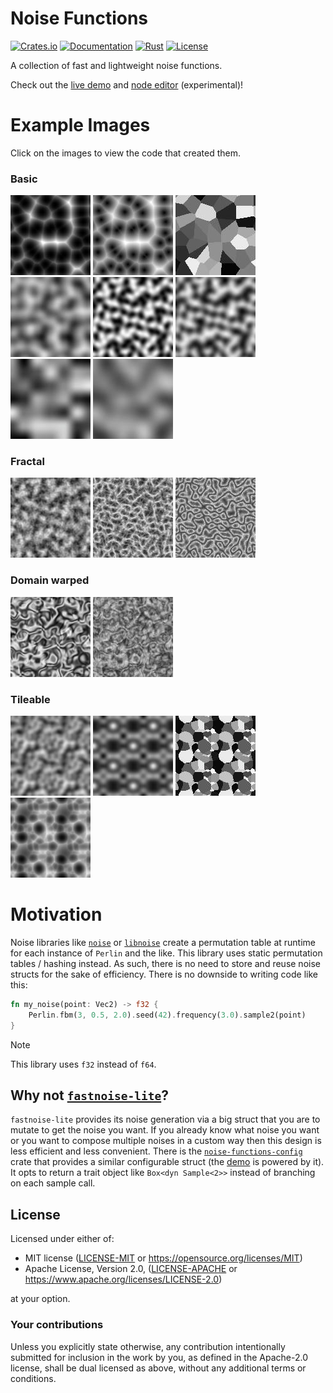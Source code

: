 # Noise Functions

[![Crates.io](https://img.shields.io/crates/v/noise-functions.svg)](https://crates.io/crates/noise-functions)
[![Documentation](https://img.shields.io/docsrs/noise-functions)](https://docs.rs/noise-functions)
[![Rust](https://img.shields.io/crates/msrv/noise-functions)](#)
[![License](https://img.shields.io/crates/l/noise_functions)](#license)

A collection of fast and lightweight noise functions.

Check out the [live demo][demo] and [node editor][playground] (experimental)!

# Example Images
Click on the images to view the code that created them.

### Basic
[![](/example-images/cell_distance_sq.jpg "Cell Distance Squared")](https://github.com/bluurryy/noise-functions/blob/014d4159f3ddfa5d9d6f03bffd17eecf40de8388/generate-example-images/src/main.rs#L36)
[![](/example-images/cell_distance.jpg "Cell Distance")](https://github.com/bluurryy/noise-functions/blob/014d4159f3ddfa5d9d6f03bffd17eecf40de8388/generate-example-images/src/main.rs#L37)
[![](/example-images/cell_value.jpg "Cell Value")](https://github.com/bluurryy/noise-functions/blob/014d4159f3ddfa5d9d6f03bffd17eecf40de8388/generate-example-images/src/main.rs#L39)
[![](/example-images/perlin.jpg "Perlin")](https://github.com/bluurryy/noise-functions/blob/014d4159f3ddfa5d9d6f03bffd17eecf40de8388/generate-example-images/src/main.rs#L40)
[![](/example-images/open_simplex_2.jpg "OpenSimplex2")](https://github.com/bluurryy/noise-functions/blob/014d4159f3ddfa5d9d6f03bffd17eecf40de8388/generate-example-images/src/main.rs#L42)
[![](/example-images/open_simplex_2s.jpg "OpenSimplex2s")](https://github.com/bluurryy/noise-functions/blob/014d4159f3ddfa5d9d6f03bffd17eecf40de8388/generate-example-images/src/main.rs#L43)
[![](/example-images/value.jpg "Value")](https://github.com/bluurryy/noise-functions/blob/014d4159f3ddfa5d9d6f03bffd17eecf40de8388/generate-example-images/src/main.rs#L44)
[![](/example-images/value_cubic.jpg "Value Cubic")](https://github.com/bluurryy/noise-functions/blob/014d4159f3ddfa5d9d6f03bffd17eecf40de8388/generate-example-images/src/main.rs#L45)

### Fractal
[![](/example-images/fbm.jpg "Fbm (OpenSimplex2)")](https://github.com/bluurryy/noise-functions/blob/014d4159f3ddfa5d9d6f03bffd17eecf40de8388/generate-example-images/src/main.rs#L47)
[![](/example-images/ridged.jpg "Ridged (OpenSimplex2)")](https://github.com/bluurryy/noise-functions/blob/014d4159f3ddfa5d9d6f03bffd17eecf40de8388/generate-example-images/src/main.rs#L48)
[![](/example-images/ping_pong.jpg "Ping Pong (OpenSimplex2)")](https://github.com/bluurryy/noise-functions/blob/014d4159f3ddfa5d9d6f03bffd17eecf40de8388/generate-example-images/src/main.rs#L49)

### Domain warped
[![](/example-images/warped.jpg "Domain Warped (OpenSimplex2s)")](https://github.com/bluurryy/noise-functions/blob/014d4159f3ddfa5d9d6f03bffd17eecf40de8388/generate-example-images/src/main.rs#L51)
[![](/example-images/warped_fbm.jpg "Domain Warped Fbm (OpenSimplex2s)")](https://github.com/bluurryy/noise-functions/blob/014d4159f3ddfa5d9d6f03bffd17eecf40de8388/generate-example-images/src/main.rs#L61)

### Tileable
[![](/example-images/tileable_perlin.jpg "Tileable (Perlin)")](https://github.com/bluurryy/noise-functions/blob/014d4159f3ddfa5d9d6f03bffd17eecf40de8388/generate-example-images/src/main.rs#L73)
[![](/example-images/tileable_value.jpg "Tileable (Value)")](https://github.com/bluurryy/noise-functions/blob/014d4159f3ddfa5d9d6f03bffd17eecf40de8388/generate-example-images/src/main.rs#L75)
[![](/example-images/tileable_cell_value.jpg "Tileable (CellValue)")](https://github.com/bluurryy/noise-functions/blob/014d4159f3ddfa5d9d6f03bffd17eecf40de8388/generate-example-images/src/main.rs#L77)
[![](/example-images/tileable_cell_distance_sq.jpg "Tileable (CellDistanceSq)")](https://github.com/bluurryy/noise-functions/blob/014d4159f3ddfa5d9d6f03bffd17eecf40de8388/generate-example-images/src/main.rs#L79)

# Motivation
Noise libraries like [`noise`](https://docs.rs/noise) or [`libnoise`](https://docs.rs/libnoise) create a permutation table at runtime for each instance of `Perlin` and the like. This library uses static permutation tables / hashing instead. As such, there is no need to store and reuse noise structs for the sake of efficiency. There is no downside to writing code like this:
```rust
fn my_noise(point: Vec2) -> f32 {
    Perlin.fbm(3, 0.5, 2.0).seed(42).frequency(3.0).sample2(point)
}
```

> [!NOTE]
> This library uses `f32` instead of `f64`.

## Why not [`fastnoise-lite`](https://docs.rs/fastnoise-lite)?
`fastnoise-lite` provides its noise generation via a big struct that you are to mutate to get the noise you want. If you already know what noise you want or you want to compose multiple noises in a custom way then this design is less efficient and less convenient. There is the [`noise-functions-config`][config] crate that provides a similar configurable struct (the [demo] is powered by it). It opts to return a trait object like `Box<dyn Sample<2>>` instead of branching on each sample call.

[config]: https://docs.rs/noise-functions-config
[demo]: https://bluurryy.github.io/noise-functions-demo/
[playground]: https://bluurryy.github.io/noise-functions-playground/

## License

Licensed under either of:

 * MIT license ([LICENSE-MIT](LICENSE-MIT) or https://opensource.org/licenses/MIT)
 * Apache License, Version 2.0, ([LICENSE-APACHE](LICENSE-APACHE) or https://www.apache.org/licenses/LICENSE-2.0)

at your option.

### Your contributions

Unless you explicitly state otherwise,
any contribution intentionally submitted for inclusion in the work by you,
as defined in the Apache-2.0 license, 
shall be dual licensed as above,
without any additional terms or conditions.
